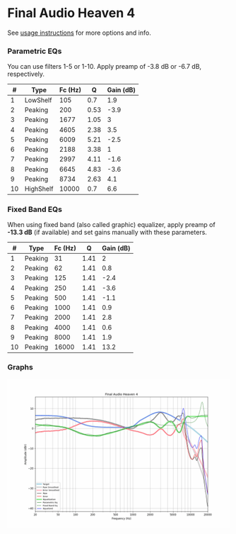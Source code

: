 # Final Audio Heaven 4
See [usage instructions](https://github.com/jaakkopasanen/AutoEq#usage) for more options and info.

### Parametric EQs
You can use filters 1-5 or 1-10. Apply preamp of -3.8 dB or -6.7 dB, respectively.

|   # | Type      |   Fc (Hz) |    Q |   Gain (dB) |
|-----|-----------|-----------|------|-------------|
|   1 | LowShelf  |       105 | 0.7  |         1.9 |
|   2 | Peaking   |       200 | 0.53 |        -3.9 |
|   3 | Peaking   |      1677 | 1.05 |         3   |
|   4 | Peaking   |      4605 | 2.38 |         3.5 |
|   5 | Peaking   |      6009 | 5.21 |        -2.5 |
|   6 | Peaking   |      2188 | 3.38 |         1   |
|   7 | Peaking   |      2997 | 4.11 |        -1.6 |
|   8 | Peaking   |      6645 | 4.83 |        -3.6 |
|   9 | Peaking   |      8734 | 2.63 |         4.1 |
|  10 | HighShelf |     10000 | 0.7  |         6.6 |

### Fixed Band EQs
When using fixed band (also called graphic) equalizer, apply preamp of **-13.3 dB** (if available) and set gains manually with these parameters.

|   # | Type    |   Fc (Hz) |    Q |   Gain (dB) |
|-----|---------|-----------|------|-------------|
|   1 | Peaking |        31 | 1.41 |         2   |
|   2 | Peaking |        62 | 1.41 |         0.8 |
|   3 | Peaking |       125 | 1.41 |        -2.4 |
|   4 | Peaking |       250 | 1.41 |        -3.6 |
|   5 | Peaking |       500 | 1.41 |        -1.1 |
|   6 | Peaking |      1000 | 1.41 |         0.9 |
|   7 | Peaking |      2000 | 1.41 |         2.8 |
|   8 | Peaking |      4000 | 1.41 |         0.6 |
|   9 | Peaking |      8000 | 1.41 |         1.9 |
|  10 | Peaking |     16000 | 1.41 |        13.2 |

### Graphs
![](./Final%20Audio%20Heaven%204.png)
